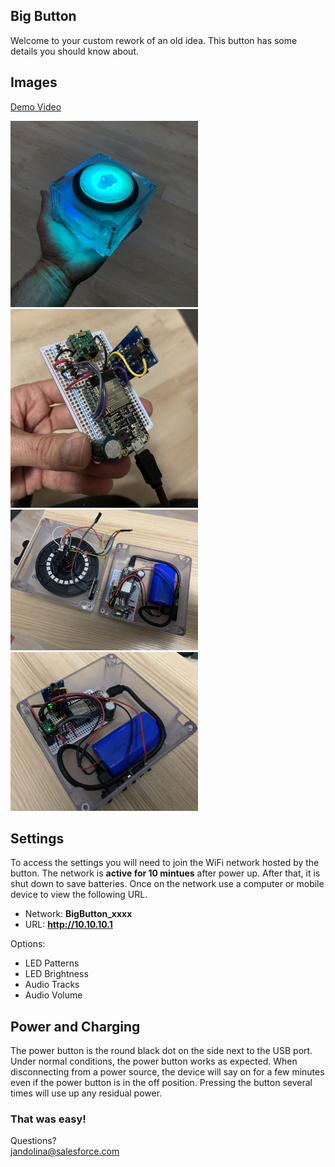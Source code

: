 ## Big Button
Welcome to your custom rework of an old idea. This button has some details you should know about. 

## Images
[Demo Video](Media/DemoVideo.mp4)


<img src="Media/LEDTest.JPG" alt="light test" width="300"/>
<img src="Media/Brains.JPG" alt="brains" width="300"/>
<img src="Media/Inside1.JPG" alt="indise 1" width="300"/>
<img src="Media/Inside2.JPG" alt="inside 2" width="300"/>


## Settings
To access the settings you will need to join the WiFi network hosted by the button. The network is **active for 10 mintues** after power up. After that, it is shut down to save batteries. Once on the network use a computer or mobile device to view the following URL.

* Network: **BigButton_xxxx**
* URL: **http://10.10.10.1**

Options:

* LED Patterns
* LED Brightness
* Audio Tracks
* Audio Volume

## Power and Charging
The power button is the round black dot on the side next to the USB port. Under normal conditions, the power button works as expected. When disconnecting from a power source, the device will say on for a few minutes even if the power button is in the off position. Pressing the button several times will use up any residual power. 

### That was easy!

Questions?  
[jandolina@salesforce.com](mailto:jandolina@salesforce.com)